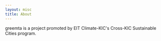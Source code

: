 ```yaml
---
layout: misc
title: About
---
```


greemta is a project promoted by EIT Climate-KIC's Cross-KIC Sustainable Cities program.
